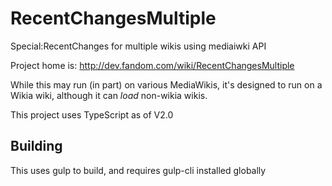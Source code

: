 # RecentChangesMultiple
Special:RecentChanges for multiple wikis using mediaiwki API

Project home is:
http://dev.fandom.com/wiki/RecentChangesMultiple

While this may run (in part) on various MediaWikis, it's designed to run on a Wikia wiki, although it can *load* non-wikia wikis.

This project uses TypeScript as of V2.0

## Building ##
This uses gulp to build, and requires gulp-cli installed globally